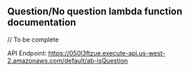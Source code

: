 ## Question/No question lambda function documentation
// To be complete


API Endpoint: https://050l3ftzue.execute-api.us-west-2.amazonaws.com/default/ab-isQuestion

